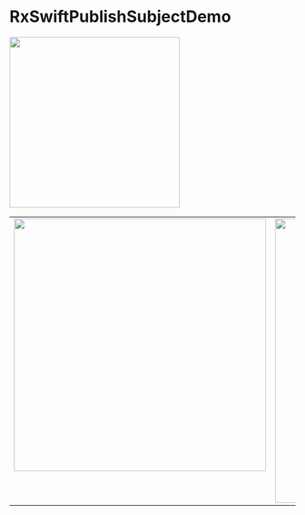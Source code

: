# RxSwiftPublishSubjectDemo

<img width="300" src="https://github.com/YamamotoDesu/RxSwiftDemo/blob/main/Gif/cameraFilter.gif">
<table>
  <tr>
    <td valign="top"><img width="444" src="https://user-images.githubusercontent.com/47273077/160271316-963f30e1-b702-49a6-9ba1-caed0c052126.png"/></td>
    <td valign="top"><img width="444" height="500"  src="https://user-images.githubusercontent.com/47273077/160271077-cda60bfa-c4d7-48a8-b0e9-a701da4573e3.png"/></td>
  </tr>
</table>

